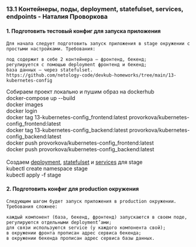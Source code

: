 ### 13.1 Контейнеры, поды, deployment, statefulset, services, endpoints - Наталия Проворкова
#### 1. Подготовить тестовый конфиг для запуска приложения
```
Для начала следует подготовить запуск приложения в stage окружении с простыми настройками. Требования:

под содержит в себе 2 контейнера — фронтенд, бекенд;
регулируется с помощью deployment фронтенд и бекенд;
база данных — через statefulset.
https://github.com/netology-code/devkub-homeworks/tree/main/13-kubernetes-config
```
Собираем проект локально и пушим образ на dockerhub
<br>docker-compose up --build
<br>docker images
<br>docker login
<br>docker tag 13-kubernetes-config_frontend:latest provorkova/kubernetes-config_frontend:latest
<br>docker tag 13-kubernetes-config_backend:latest provorkova/kubernetes-config_backend:latest
<br>docker push provorkova/kubernetes-config_frontend:latest
<br>docker push provorkova/kubernetes-config_backend:latest
<br><br>Создаем [deployment](stage/deployment.yaml), [statefulset](stage/statefulset.yaml) и [services](stage/services.yaml) для stage
<br>kubectl create namespace stage
<br>kubectl apply -f stage
#### 2. Подготовить конфиг для production окружения
```
Следующим шагом будет запуск приложения в production окружении. Требования сложнее:

каждый компонент (база, бекенд, фронтенд) запускаются в своем поде, регулируются отдельными deployment’ами;
для связи используются service (у каждого компонента свой);
в окружении фронта прописан адрес сервиса бекенда;
в окружении бекенда прописан адрес сервиса базы данных.
```
